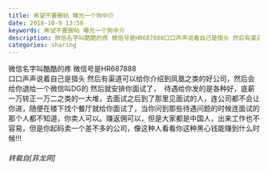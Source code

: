 ```yaml
---
title: 希望不要删帖 曝光一个狗中介
date: 2018-10-9 13:58
keywords: 希望不要删帖 曝光一个狗中介
description: 微信名字叫酷酷的疼 微信号是HR687888口口声声说着自己是猎头 然后有渠道可以给你介绍到凤凰之类的好公司，然后会给你退给一个微信叫DG的 然后就安排你面试了，  待遇给你发的是各种好，底薪一万转正一万二之类的一大堆，去面试之后到了那里见面试的人，连公司都不会让你进，随便在楼下找个餐厅就给你面试了，当你问到那些待遇问题的时候连面试的那个人都不知道，你卖人可以。赚返佣可以，但是大家都是中国人，出来工作也不容易，但是你起码卖一个差不多的公司，像这种人看看你这种黑心钱能赚到什么时候!!!
categories: sharing
---
```

<td class="t_f" id="postmessage_1980898">

微信名字叫酷酷的疼 微信号是HR687888<br/>
口口声声说着自己是猎头 然后有渠道可以给你介绍到凤凰之类的好公司，然后会给你退给一个微信叫DG的 然后就安排你面试了，  待遇给你发的是各种好，底薪一万转正一万二之类的一大堆，去面试之后到了那里见面试的人，连公司都不会让你进，随便在楼下找个餐厅就给你面试了，当你问到那些待遇问题的时候连面试的那个人都不知道，你卖人可以。赚返佣可以，但是大家都是中国人，出来工作也不容易，但是你起码卖一个差不多的公司，像这种人看看你这种黑心钱能赚到什么时候!!!</td>
###### 转载自[菲龙网]